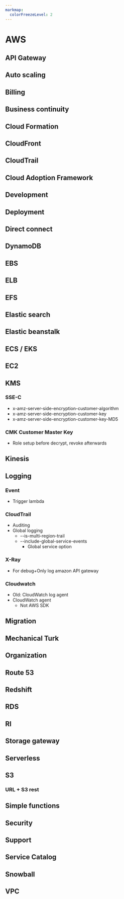 ```yaml
---
markmap:
  colorFreezeLevel: 2
---
```


# AWS
## API Gateway
## Auto scaling
## Billing

## Business continuity

## Cloud Formation
## CloudFront
## CloudTrail
## Cloud Adoption Framework
## Development
## Deployment
## Direct connect
## DynamoDB

## EBS
## ELB
## EFS
## Elastic search
## Elastic beanstalk
## ECS / EKS
## EC2

## KMS

### SSE-C
- x-amz-server-side-encryption-customer-algorithm
- x-amz-server-side-encryption-customer-key
- x-amz-server-side-encryption-customer-key-MD5

### CMK Customer Master Key

- Role setup before decrypt, revoke afterwards

## Kinesis 

## Logging

### Event
- Trigger lambda
### CloudTrail
-  Auditing
- Global logging
    - --is-multi-region-trail
    - --include-global-service-events
        - Global service option
### X-Ray
- For debug+Only log amazon API gateway
### Cloudwatch
- Old: CloudWatch log agent
- CloudWatch agent
    - Not AWS SDK

## Migration
## Mechanical Turk

## Organization

## Route 53
## Redshift
## RDS
## RI

## Storage gateway
## Serverless
## S3

### URL + S3 rest

## Simple functions
## Security
## Support
## Service Catalog
## Snowball

## VPC




